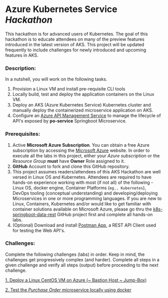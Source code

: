 #  Azure Kubernetes Service *Hackathon*
This hackathon is for advanced users of Kubernetes.  The goal of this hackathon is to educate attendees on many of the preview features introduced in the latest version of AKS.  This project will be updated frequently to include challenges for newly introduced and upcoming features in AKS.

### Description:

In a nutshell, you will work on the following tasks.
1.  Provision a Linux VM and install pre-requisite CLI tools
2.  Locally build, test and deploy the application containers on the Linux VM.
2.  Deploy an AKS (Azure Kubernetes Service) Kubernetes cluster and manually deploy the containerized microservice application on AKS.
5.  Configure an [Azure API Management Service](https://docs.microsoft.com/en-us/azure/api-management/) to manage the lifecycle of API's exposed by **po-service** Springboot Microservice.

### Prerequisites:
1.  Active **Microsoft Azure Subscription**.  You can obtain a free Azure subscription by accessing the [Microsoft Azure](https://azure.microsoft.com/en-us/?v=18.12) website.  In order to execute all the labs in this project, either your *Azure subscription* or the *Resource Group* **must** have **Owner** Role assigned to it.
2.  **GitHub** Account to fork and clone this GitHub repository.
3.  This project assumes readers/attendees of this AKS Hackathon are well versed in Linux OS and Kubernetes.  Attendees are required to have hands-on experience working with most (if not all) of the following - Linux OS, docker engine, Container Platforms (`eg., Kubernetes`), DevOps tooling (conceptual understanding) and developing/deploying Microservices in one or more programming languages.  If you are new to Linux, Containers, Kubernetes and/or would like to get familiar with container solutions available on Microsoft Azure, please go thru the [k8s-springboot-data-rest](https://github.com/ganrad/k8s-springboot-data-rest) GitHub project first and complete all hands-on labs.
4.  (Optional) Download and install [Postman App](https://www.getpostman.com/apps), a REST API Client used for testing the Web API's.

### Challenges:
Complete the following challenges (labs) in order.  Keep in mind, the challenges get progressively complex (and harder).   Complete all steps in a given challenge and verify all steps (output) before proceeding to the next challenge.

[1. Deploy a Linux CentOS VM on Azure (~ Bastion Host ~ Jump-Box)](https://github.com/ganrad/aks-hackathon/tree/master/1-Deploy-LinuxVM)

[2. Test the *Purchase Order* microservice locally using docker](https://github.com/ganrad/aks-hackathon/tree/master/2-Test-Microservice)
